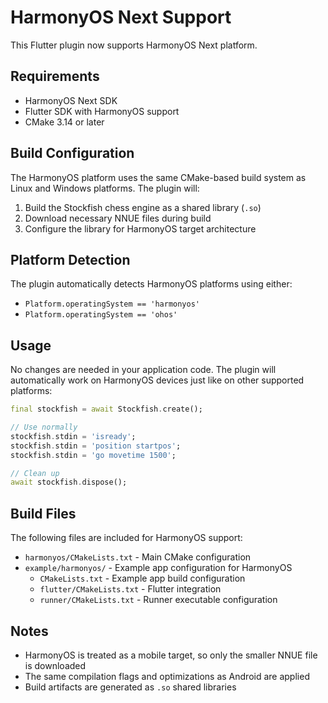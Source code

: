 # HarmonyOS Next Support

This Flutter plugin now supports HarmonyOS Next platform.

## Requirements

- HarmonyOS Next SDK
- Flutter SDK with HarmonyOS support
- CMake 3.14 or later

## Build Configuration

The HarmonyOS platform uses the same CMake-based build system as Linux and Windows platforms. The plugin will:

1. Build the Stockfish chess engine as a shared library (`.so`)
2. Download necessary NNUE files during build
3. Configure the library for HarmonyOS target architecture

## Platform Detection

The plugin automatically detects HarmonyOS platforms using either:
- `Platform.operatingSystem == 'harmonyos'`
- `Platform.operatingSystem == 'ohos'`

## Usage

No changes are needed in your application code. The plugin will automatically work on HarmonyOS devices just like on other supported platforms:

```dart
final stockfish = await Stockfish.create();

// Use normally
stockfish.stdin = 'isready';
stockfish.stdin = 'position startpos';
stockfish.stdin = 'go movetime 1500';

// Clean up
await stockfish.dispose();
```

## Build Files

The following files are included for HarmonyOS support:

- `harmonyos/CMakeLists.txt` - Main CMake configuration
- `example/harmonyos/` - Example app configuration for HarmonyOS
  - `CMakeLists.txt` - Example app build configuration
  - `flutter/CMakeLists.txt` - Flutter integration
  - `runner/CMakeLists.txt` - Runner executable configuration

## Notes

- HarmonyOS is treated as a mobile target, so only the smaller NNUE file is downloaded
- The same compilation flags and optimizations as Android are applied
- Build artifacts are generated as `.so` shared libraries